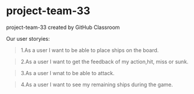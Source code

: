 # project-team-33
project-team-33 created by GitHub Classroom

Our user storyies:
<blockquote>1.As a user I want to be able to place ships on the board.</blockquote>
<blockquote>2.As a user I want to get the feedback of my action,hit, miss or sunk.</blockquote> 
<blockquote>3.As a user I wnat to be able to attack.</blockquote>
<blockquote>4.As a user I want to see my remaining ships during the game.</blockquote>
